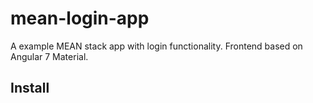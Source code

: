 # mean-login-app

A example MEAN stack app with login functionality.
Frontend based on Angular 7 Material.

## Install
